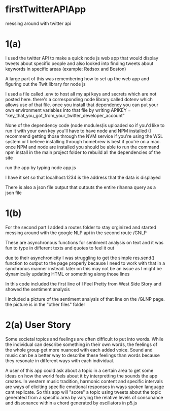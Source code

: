 # firstTwitterAPIApp
messing around with twitter api
# 1(a)
I used the twitter API to make a quick node js web app that would display tweets about specific people and also looked into finding tweets about keywords in specific areas (example: Redsox and Boston)

A large part of this was remembering how to set up the web app and figuring out the Twit library for node js

I used a file called .env to host all my api keys and secrets which are not posted here. there's a corresponding node library called dotenv which allows use of that file. once you install that dependency you can put your own environment variables into that file by writing APIKEY = "key_that_you_got_from_your_twitter_developer_account"

None of the dependency code (node modules)is uploaded so if you'd like to run it with your own key you'll have to have node and NPM installed (I recommend getting those through the NVM service if you're using the WSL system or I believe installing through homebrew is best if you're on a mac. once NPM and node are installed you should be able to run the command npm install in the main project folder to rebuild all the dependencies of the site

run the app by typing node app.js

I have it set so that localhost:1234 is the address that the data is displayed

There is also a json file output that outputs the entire rihanna query as a json file

# 1(b)
For the second part I added a routes folder to stay orginized and started messing around with the google NLP api in the second route /GNLP

These are asynchronous functions for sentiment analysis on text and it was fun to type in different texts and quotes to feel it out

due to their asynchronicity I was struggling to get the simple res.send() function to output to the page properly because I need to work with that in a synchronus manner instead. later on this may not be an issue as I might be dynamically updating HTML or something along those lines

In this code included the first line of I Feel Pretty from West Side Story and showed the sentiment analysis

I included a picture of the sentiment analysis of that line on the /GLNP page. the picture is in the "other files" folder

# 2(a) User Story

Some societal topics and feelings are often difficult to put into words. While the individual can describe something in their own words, the feelings of the whole group get more nuanced with each added voice. Sound and music can be a better way to describe these feelings than words because they resonate in different ways with each individual. 

A user of this app could ask about a topic in a certain area to get some ideas on how the world feels about it by interpretting the sounds the app creates. In western music tradition, harmonic content and specific intervals are ways of eliciting specific emotional responses in ways spoken language cant replicate. So this app will "score" a topic using tweets about the topic generated from a specific area by varying the relative levels of consonance and dissonance within a chord generated by oscillators in p5.js


